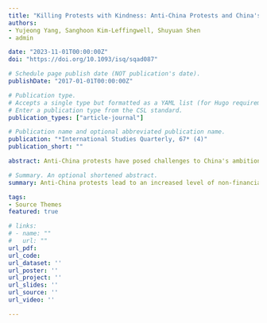 ```yaml
---
title: "Killing Protests with Kindness: Anti-China Protests and China's Public Diplomacy"
authors:
- Yujeong Yang, Sanghoon Kim-Leffingwell, Shuyuan Shen
- admin

date: "2023-11-01T00:00:00Z"
doi: "https://doi.org/10.1093/isq/sqad087"

# Schedule page publish date (NOT publication's date).
publishDate: "2017-01-01T00:00:00Z"

# Publication type.
# Accepts a single type but formatted as a YAML list (for Hugo requirements).
# Enter a publication type from the CSL standard.
publication_types: ["article-journal"]

# Publication name and optional abbreviated publication name.
publication: "*International Studies Quarterly, 67* (4)"
publication_short: ""

abstract: Anti-China protests have posed challenges to China's ambition to further expand its political and economic influence globally. How does Beijing respond to anti-China protests? And how do anti-China protests affect Beijing's use of public diplomatic resources? We address these questions by examining the effect of anti-China protests on China's public diplomatic engagement across low- and middle-income countries in Asia. We argue that anti-China protests lead to an increased level of non-financial public diplomatic engagement (e.g., elite visits) as well as financial engagement through foreign aid. We further argue that the effect of anti-China protests on increasing public diplomatic engagement is contingent on regime type. This is because China takes the anti-China message from autocracies more seriously given the higher political costs of participating in public protests in autocracies. Compared to democracies, autocracies are also in a better position to use anti-China protests as a means to signal their political constraints, compelling China to invest more public diplomatic resources for the countries.

# Summary. An optional shortened abstract.
summary: Anti-China protests lead to an increased level of non-financial public diplomatic engagement (e.g., elite visits) as well as financial engagement through foreign aid. The effect of anti-China protests on increasing public diplomatic engagement is contingent on regime type.

tags:
- Source Themes
featured: true

# links:
# - name: ""
#   url: ""
url_pdf: 
url_code: 
url_dataset: ''
url_poster: ''
url_project: ''
url_slides: ''
url_source: ''
url_video: ''

---
```

